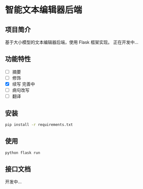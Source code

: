 # 智能文本编辑器后端

## 项目简介

基于大小模型的文本编辑器后端，使用 Flask 框架实现。
正在开发中...

## 功能特性

- [ ] 摘要
- [ ] 修饰
- [x] 续写 完善中
- [ ] 病句改写
- [ ] 翻译

## 安装

```bash
pip install -r requirements.txt
```

## 使用

```bash
python flask run
```

## 接口文档

开发中...